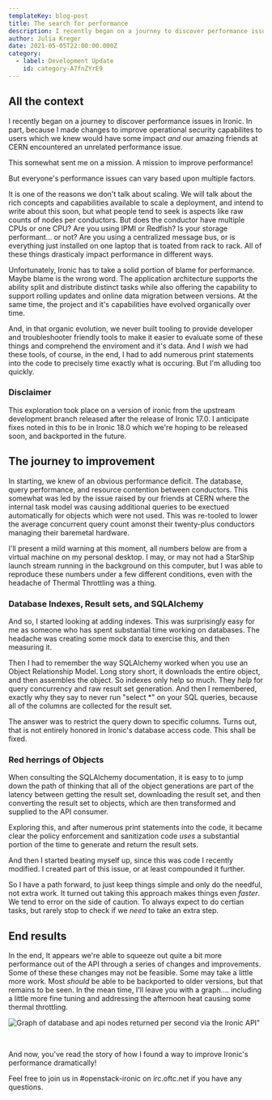 ```yaml
---
templateKey: blog-post
title: The search for performance
description: I recently began on a journey to discover performance issues in Ironic.
author: Julia Kreger
date: 2021-05-05T22:00:00.000Z
category:
  - label: Development Update
    id: category-A7fnZYrE9
---
```


## All the context ##

I recently began on a journey to discover performance issues in Ironic. In part, because I made changes to improve operational security capabilites to users which we knew would have some impact *and* our amazing friends at CERN encountered an unrelated performance issue.

This somewhat sent me on a mission. A mission to improve performance!

But everyone's performance issues can vary based upon multiple factors.

It is one of the reasons we don't talk about scaling. We will talk about the rich concepts and capabilities available to scale a deployment, and intend to write about this soon, but what people tend to seek is aspects like raw counts of nodes per conductors. But does the conductor have multiple CPUs or one CPU? Are you using IPMI or Redfish? Is your storage performant... or not? Are you using a centralized message bus, or is everything just installed on one laptop that is toated from rack to rack. All of these things drasticaly impact performance in different ways.

Unfortunately, Ironic has to take a solid portion of blame for performance. Maybe blame is the wrong word. The application architecture supports the ability split and distribute distinct tasks while also offering the capability to support rolling updates and online data migration between versions. At the same time, the project and it's capabilities have evolved organically over time.

And, in that organic evolution, we never built tooling to provide developer and troubleshooter friendly tools to make it easier to evaluate some of these things and comprehend the enviroment and it's data. And I *wish* we had these tools, of course, in the end, I had to add numerous print statements into the code to precisely time exactly what is occuring. But I'm alluding too quickly.

### Disclaimer ###

This exploration took place on a version of ironic from the upstream development branch released after the release of Ironic 17.0. I anticipate fixes noted in this to be in Ironic 18.0 which we're hoping to be released soon, and backported in the future.

## The journey to improvement ##

In starting, we knew of an obvious performance deficit. The database, query performance, and resource contention between conductors. This somewhat was led by the issue raised by our friends at CERN where the internal task model was causing additional queries to be exectued automatically for objects which were not used. This was re-tooled to lower the average concurrent query count amonst their twenty-plus conductors managing their baremetal hardware.

I'll present a mild warning at this moment, all numbers below are from a virtual machine on my personal desktop. I may, or may not had a StarShip launch stream running in the background on this computer, but I was able to reproduce these numbers under a few different conditions, even with the headache of Thermal Throttling was a thing.

### Database Indexes, Result sets, and SQLAlchemy ###

And so, I started looking at adding indexes. This was surprisingly easy for me as someone who has spent substantial time working on databases. The headache was creating some mock data to exercise this, and then measuring it.

Then I had to remember the way SQLAlchemy worked when you use an Object Relationship Model. Long story short, it downloads the entire object, and then assembles the object. So indexes only help so much. They *help* for query concurrency and raw result set generation. And then I remembered, exactly why they say to never run "select *" on your SQL queries, because all of the columns are collected for the result set.

The answer was to restrict the query down to specific columns. Turns out, that is not entirely honored in Ironic's database access code. This shall be fixed.

### Red herrings of Objects ###

When consulting the SQLAlchemy documentation, it is easy to to jump down the path of thinking that all of the object generations are part of the latency between getting the result set, downloading the result set, and then converting the result set to objects, which are then transformed and supplied to the API consumer.

Exploring this, and after numerous print statements into the code, it became clear the policy enforcement and sanitization code *uses* a substantial portion of the time to generate and return the result sets.

And then I started beating myself up, since this was code I recently modified. I created part of this issue, or at least compounded it further.

So I have a path forward, to just keep things simple and only do the needful, not extra work. It turned out taking this approach makes things even *faster*. We tend to error on the side of caution. To always expect to do certian tasks, but rarely stop to check if we *need* to take an extra step.

## End results ##

In the end, It appears we're able to squeeze out quite a bit more performance out of the API through a series of changes and improvements. Some of these these changes may not be feasible. Some may take a little more work. Most *should* be able to be backported to older versions, but that remains to be seen. In the mean time, I'll leave you with a graph.... including a little more fine tuning and addressing the afternoon heat causing some thermal throttling.

![Graph of database and api nodes returned per second via the Ironic API"](/img/blog-performance.png)

<br>

And now, you've read the story of how I found a way to improve Ironic's performance dramatically!

Feel free to join us in #openstack-ironic on irc.oftc.net if you have any questions.

